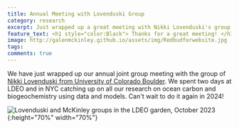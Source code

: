 ```yaml
---
title: Annual Meeting with Lovenduski Group
category: research
excerpt: Just wrapped up a great meeting with Nikki Lovenduski's group
feature_text: <h1 style="color:Black"> Thanks for a great meeting! </h1>
image: http://galenmckinley.github.io/assets/img/Redbudforwebsite.jpg
tags: 
comments: true
---
```


We have just wrapped up our annual joint group meeting with the group of [Nikki Lovenduski from University of Colorado Boulder](https://www.colorado.edu/instaar/research/labs-groups/ocean-biogeochemistry-research-group). We spent two days at LDEO and in NYC catching up on all our research on ocean carbon and biogeochemistry using data and models. Can't wait to do it again in 2024!

![Lovenduski and McKinley groups in the LDEO garden, October 2023]({{site.baseurl}}/assets/img/LovenduskiMcKinley_LDEO_Oct2023sm.jpg){:height="70%" width="70%"} 
